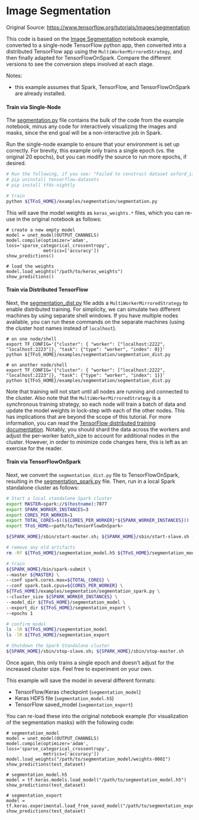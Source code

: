 # Image Segmentation

Original Source: https://www.tensorflow.org/tutorials/images/segmentation

This code is based on the [Image Segmentation](https://www.tensorflow.org/tutorials/images/segmentation) notebook example, converted to a single-node TensorFlow python app, then converted into a distributed TensorFlow app using the `MultiWorkerMirroredStrategy`, and then finally adapted for TensorFlowOnSpark.  Compare the different versions to see the conversion steps involved at each stage.

Notes:
- this example assumes that Spark, TensorFlow, and TensorFlowOnSpark are already installed.

#### Train via Single-Node

The [segmentation.py](segmentation.py) file contains the bulk of the code from the example notebook, minus any code for interactively visualizing the images and masks, since the end goal will be a non-interactive job in Spark.

Run the single-node example to ensure that your environment is set up correctly.  For brevity, this example only trains a single epoch (vs. the original 20 epochs), but you can modify the source to run more epochs, if desired.
```bash
# Run the following, if you see: "Failed to construct dataset oxford_iiit_petDataset oxford_iiit_pet cannot be loaded at version 3.2.0, only: 3.1.0."
# pip uninstall tensorflow-datasets
# pip install tfds-nightly

# train
python ${TFoS_HOME}/examples/segmentation/segmentation.py
```

This will save the model weights as `keras_weights.*` files, which you can re-use in the original notebook as follows:
```
# create a new empty model
model = unet_model(OUTPUT_CHANNELS)
model.compile(optimizer='adam', loss='sparse_categorical_crossentropy',
              metrics=['accuracy'])
show_predictions()

# load the weights
model.load_weights("/path/to/keras_weights")
show_predictions()
```

#### Train via Distributed TensorFlow

Next, the [segmentation_dist.py](segmentation_dist.py) file adds a `MultiWorkerMirroredStrategy` to enable distributed training.  For simplicity, we can simulate two different machines by using separate shell windows.  If you have multiple nodes available, you can run these commands on the separate machines (using the cluster host names instead of `localhost`).
```
# on one node/shell
export TF_CONFIG='{"cluster": { "worker": ["localhost:2222", "localhost:2223"]}, "task": {"type": "worker", "index": 0}}'
python ${TFoS_HOME}/examples/segmentation/segmentation_dist.py

# on another node/shell
export TF_CONFIG='{"cluster": { "worker": ["localhost:2222", "localhost:2223"]}, "task": {"type": "worker", "index": 1}}'
python ${TFoS_HOME}/examples/segmentation/segmentation_dist.py
```

Note that training will not start until all nodes are running and connected to the cluster.  Also note that the `MultiWorkerMirroredStrategy` is a synchronous training strategy, so each node will train a batch of data and update the model weights in lock-step with each of the other nodes.  This has implications that are beyond the scope of this tutorial.  For more information, you can read the [TensorFlow distributed training documentation](https://www.tensorflow.org/beta/tutorials/distribute/keras).  Notably, you should shard the data across the workers and adjust the per-worker batch_size to account for additional nodes in the cluster.  However, in order to minimize code changes here, this is left as an exercise for the reader.

#### Train via TensorFlowOnSpark

Next, we convert the `segmentation_dist.py` file to TensorFlowOnSpark, resulting in the [segmentation_spark.py](segmentation_spark.py) file.  Then, run in a local Spark standalone cluster as follows:
```bash
# Start a local standalone Spark cluster
export MASTER=spark://$(hostname):7077
export SPARK_WORKER_INSTANCES=3
export CORES_PER_WORKER=1
export TOTAL_CORES=$((${CORES_PER_WORKER}*${SPARK_WORKER_INSTANCES}))
export TFoS_HOME=<path/to/TensorFlowOnSpark>

${SPARK_HOME}/sbin/start-master.sh; ${SPARK_HOME}/sbin/start-slave.sh -c $CORES_PER_WORKER -m 3G ${MASTER}

# remove any old artifacts
rm -Rf ${TFoS_HOME}/segmentation_model.h5 ${TFoS_HOME}/segmentation_model ${TFoS_HOME}/segmentation_export

# train
${SPARK_HOME}/bin/spark-submit \
--master ${MASTER} \
--conf spark.cores.max=${TOTAL_CORES} \
--conf spark.task.cpus=${CORES_PER_WORKER} \
${TFoS_HOME}/examples/segmentation/segmentation_spark.py \
--cluster_size ${SPARK_WORKER_INSTANCES} \
--model_dir ${TFoS_HOME}/segmentation_model \
--export_dir ${TFoS_HOME}/segmentation_export \
--epochs 1

# confirm model
ls -lR ${TFoS_HOME}/segmentation_model
ls -lR ${TFoS_HOME}/segmentation_export

# Shutdown the Spark Standalone cluster
${SPARK_HOME}/sbin/stop-slave.sh; ${SPARK_HOME}/sbin/stop-master.sh
```

Once again, this only trains a single epoch and doesn't adjust for the increased cluster size.  Feel free to experiment on your own.

This example will save the model in several different formats:
- TensorFlow/Keras checkpoint (`segmentation_model`)
- Keras HDF5 file (`segmentation_model.h5`)
- TensorFlow saved_model (`segmentation_export`)

You can re-load these into the original notebook example (for visualization of the segmentation masks) with the following code:
```
# segmentation_model
model = unet_model(OUTPUT_CHANNELS)
model.compile(optimizer='adam', loss='sparse_categorical_crossentropy',
              metrics=['accuracy'])
model.load_weights("/path/to/segmentation_model/weights-0001")
show_predictions(test_dataset)

# segmentation_model.h5
model = tf.keras.models.load_model("/path/to/segmentation_model.h5")
show_predictions(test_dataset)

# segmentation_export
model = tf.keras.experimental.load_from_saved_model("/path/to/segmentation_export")
show_predictions(test_dataset)
```
